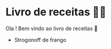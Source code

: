 # Livro de receitas :man_cook:

Ola ! Bem vindo ao livro de receitas :wave:

- Strogonoff de frango

